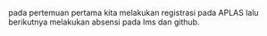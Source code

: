 pada pertemuan pertama kita melakukan registrasi pada APLAS
lalu berikutnya melakukan absensi pada lms dan github.

